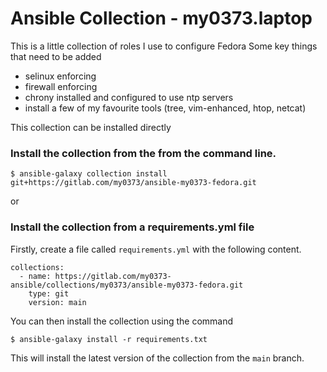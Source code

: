 # Ansible Collection - my0373.laptop

This is a little collection of roles I use to configure Fedora
Some key things that need to be added

* selinux enforcing
* firewall enforcing
* chrony installed and configured to use ntp servers
* install a few of my favourite tools (tree, vim-enhanced, htop, netcat)

This collection can be installed directly 
### Install the collection from the from the command line.

```
$ ansible-galaxy collection install  git+https://gitlab.com/my0373/ansible-my0373-fedora.git
```

or 
### Install the collection from a requirements.yml file

Firstly, create a file called ``` requirements.yml ``` with the following content.

```
collections:
  - name: https://gitlab.com/my0373-ansible/collections/my0373/ansible-my0373-fedora.git
    type: git
    version: main
```

You can then install the collection using the command

```
$ ansible-galaxy install -r requirements.txt
```

This will install the latest version of the collection from the ```main``` branch.